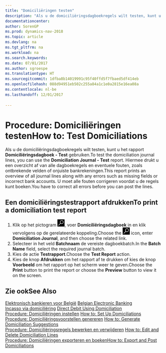 ```yaml
---
title: "Domiciliëringen testen"
description: "Als u de domiciliëringsdagboekregels wilt testen, kunt u het rapport **Domiciliëringsdagboek - Test** gebruiken. Hiermee drukt u een overzicht af van alle dagboekregels en eventuele fouten, zoals ontbrekende velden of onjuiste bankrekeningen."
documentationcenter: 
author: SorenGP
ms.prod: dynamics-nav-2018
ms.topic: article
ms.devlang: na
ms.tgt_pltfrm: na
ms.workload: na
ms.search.keywords: 
ms.date: 07/01/2017
ms.author: sgroespe
ms.translationtype: HT
ms.sourcegitcommit: 1dfba8b14019991c95f40ffd5f7fbaed5df414eb
ms.openlocfilehash: 088d94951eb502c255a84a1c1e0a2815e16ea08a
ms.contentlocale: nl-be
ms.lasthandoff: 12/01/2017

---
```

# <a name="how-to-test-domiciliations"></a><span data-ttu-id="ca977-104">Procedure: Domiciliëringen testen</span><span class="sxs-lookup"><span data-stu-id="ca977-104">How to: Test Domiciliations</span></span>
<span data-ttu-id="ca977-105">Als u de domiciliëringsdagboekregels wilt testen, kunt u het rapport **Domiciliëringsdagboek - Test** gebruiken.</span><span class="sxs-lookup"><span data-stu-id="ca977-105">To test the domiciliation journal lines, you can use the **Domiciliation Journal - Test** report.</span></span> <span data-ttu-id="ca977-106">Hiermee drukt u een overzicht af van alle dagboekregels en eventuele fouten, zoals ontbrekende velden of onjuiste bankrekeningen.</span><span class="sxs-lookup"><span data-stu-id="ca977-106">This report prints an overview of all journal lines along with any errors such as missing fields or incorrect bank accounts.</span></span> <span data-ttu-id="ca977-107">U moet alle fouten corrigeren voordat u de regels kunt boeken.</span><span class="sxs-lookup"><span data-stu-id="ca977-107">You have to correct all errors before you can post the lines.</span></span>  

## <a name="to-print-a-domiciliation-test-report"></a><span data-ttu-id="ca977-108">Een domiciliëringstestrapport afdrukken</span><span class="sxs-lookup"><span data-stu-id="ca977-108">To print a domiciliation test report</span></span>  

1.  <span data-ttu-id="ca977-109">Klik op het pictogram ![Zoeken naar pagina of rapport](../../media/ui-search/search_small.png "pictogram Zoeken naar pagina of rapport"), voer **Domiciliëringsdagboek** in en klik vervolgens op de gerelateerde koppeling.</span><span class="sxs-lookup"><span data-stu-id="ca977-109">Choose the ![Search for Page or Report](../../media/ui-search/search_small.png "Search for Page or Report icon") icon, enter **Domiciliation Journal**, and then choose the related link.</span></span>  
2.  <span data-ttu-id="ca977-110">Selecteer in het veld **Batchnaam** de vereiste dagboekbatch.</span><span class="sxs-lookup"><span data-stu-id="ca977-110">In the **Batch Name** field, select the required journal batch.</span></span>  
3.  <span data-ttu-id="ca977-111">Kies de actie **Testrapport**.</span><span class="sxs-lookup"><span data-stu-id="ca977-111">Choose the **Test Report** action.</span></span>  
4.  <span data-ttu-id="ca977-112">Kies de knop **Afdrukken** om het rapport af te drukken of kies de knop **Voorbeeld** om het rapport op het scherm weer te geven.</span><span class="sxs-lookup"><span data-stu-id="ca977-112">Choose the **Print** button to print the report or choose the **Preview** button to view it on the screen.</span></span>  

## <a name="see-also"></a><span data-ttu-id="ca977-113">Zie ook</span><span class="sxs-lookup"><span data-stu-id="ca977-113">See Also</span></span>  
 <span data-ttu-id="ca977-114">[Elektronisch bankieren voor België](belgian-electronic-banking.md) </span><span class="sxs-lookup"><span data-stu-id="ca977-114">[Belgian Electronic Banking](belgian-electronic-banking.md) </span></span>  
 <span data-ttu-id="ca977-115">[Incasso via domiciliëring](direct-debit-using-domiciliation.md) </span><span class="sxs-lookup"><span data-stu-id="ca977-115">[Direct Debit Using Domiciliation](direct-debit-using-domiciliation.md) </span></span>  
 <span data-ttu-id="ca977-116">[Procedure: Domiciliëringen instellen](how-to-set-up-domiciliations.md) </span><span class="sxs-lookup"><span data-stu-id="ca977-116">[How to: Set Up Domiciliations](how-to-set-up-domiciliations.md) </span></span>  
 <span data-ttu-id="ca977-117">[Procedure: Domiciliëringsvoorstellen genereren](how-to-generate-domiciliation-suggestions.md) </span><span class="sxs-lookup"><span data-stu-id="ca977-117">[How to: Generate Domiciliation Suggestions](how-to-generate-domiciliation-suggestions.md) </span></span>  
 <span data-ttu-id="ca977-118">[Procedure: Domiciliëringsregels bewerken en verwijderen](how-to-edit-and-delete-domiciliation-lines.md) </span><span class="sxs-lookup"><span data-stu-id="ca977-118">[How to: Edit and Delete Domiciliation Lines](how-to-edit-and-delete-domiciliation-lines.md) </span></span>  
 [<span data-ttu-id="ca977-119">Procedure: Domiciliëringen exporteren en boeken</span><span class="sxs-lookup"><span data-stu-id="ca977-119">How to: Export and Post Domiciliations</span></span>](how-to-export-and-post-domiciliations.md)


